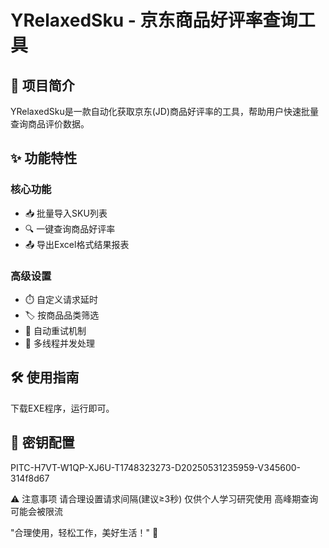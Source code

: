 # YRelaxedSku - 京东商品好评率查询工具

## 📌 项目简介
YRelaxedSku是一款自动化获取京东(JD)商品好评率的工具，帮助用户快速批量查询商品评价数据。

## ✨ 功能特性
### 核心功能
- 📥 批量导入SKU列表
- 🔍 一键查询商品好评率
- 📤 导出Excel格式结果报表

### 高级设置
- ⏱️ 自定义请求延时
- 🏷️ 按商品品类筛选
- 🔄 自动重试机制
- 🚀 多线程并发处理

## 🛠️ 使用指南

下载EXE程序，运行即可。

## 🔑 密钥配置
PITC-H7VT-W1QP-XJ6U-T1748323273-D20250531235959-V345600-314f8d67




⚠️ 注意事项
请合理设置请求间隔(建议≥3秒)
仅供个人学习研究使用
高峰期查询可能会被限流

"合理使用，轻松工作，美好生活！" 🌟
